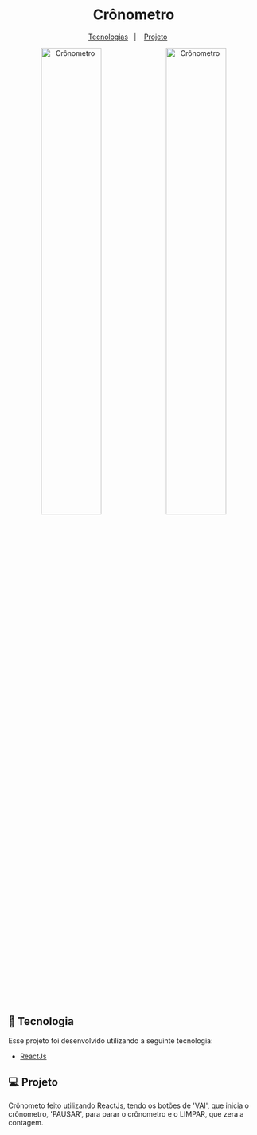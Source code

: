 <h1 align="center">Crônometro</h1>

<p align="center">
  <a href="#-tecnologia">Tecnologias</a>&nbsp;&nbsp;&nbsp;|&nbsp;&nbsp;&nbsp;
  <a href="#-projeto">Projeto</a>&nbsp;&nbsp;&nbsp;&nbsp;&nbsp;&nbsp;
</p>

<p align="center">
  <img alt="Crônometro" src="https://i.imgur.com/Gst2Yfc.png" width="49%">
  <img alt="Crônometro" src="https://i.imgur.com/gy2oOnJ.png" width="49%">
  
</p>

## 🚀 Tecnologia

Esse projeto foi desenvolvido utilizando a seguinte tecnologia:

- [ReactJs](https://pt-br.reactjs.org/)


## 💻 Projeto

Crônometo feito utilizando ReactJs, tendo os botões de 'VAI', que inicia o crônometro, 'PAUSAR', para parar o crônometro e o LIMPAR, que zera a contagem.
